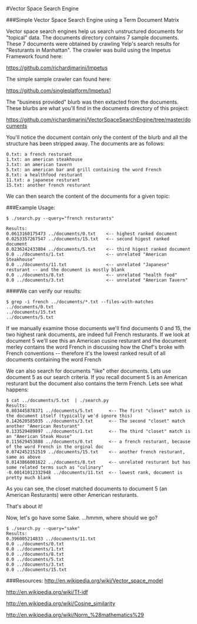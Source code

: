 #Vector Space Search Engine 

###Simple Vector Space Search Engine using a Term Document Matrix

Vector space search engines help us search unstructured documents for "topical" data. The documents directory contains 7 sample documents.  These 7 documents were obtained by crawling Yelp's search results for "Resturants in Manhattan".  The crawler was build using the Impetus Framework found here:

https://github.com/richardjmarini/Impetus 

The simple sample crawler can found here: 

https://github.com/singleplatform/Impetus1

The "business provided" blurb was then extacted from the documents.  
These blurbs are what you'll find in the documents directory of this project:

https://github.com/richardjmarini/VectorSpaceSearchEngine/tree/master/documents

You'll notice the document contain only the content of the blurb and all the structure has been stripped away.  The documents are as follows:
```
0.txt: a french resturant
1.txt: an american steakhouse
3.txt: an american tavern
5.txt: an american bar and grill containing the word French
8.txt: a healthfood resturant
11.txt: a japanese resturant
15.txt: another french resturant
```

We can then search the content of the documents for a given topic:

###Example Usage:
```
$ ./search.py --query="french resturants"

Results:
0.0613160175473 ../documents/0.txt    <-- highest ranked document
0.0253357267547 ../documents/15.txt   <-- second higest ranked document
0.0236242433804 ../documents/5.txt    <-- third higest ranked document
0.0 ../documents/1.txt                <-- unrelated "American Steakhouse"
0.0 ../documents/11.txt               <-- unrelated "Japanese" resturant -- and the document is mostly blank 
0.0 ../documents/8.txt                <-- unrelated "health food"
0.0 ../documents/3.txt                <-- unrelated "American Tavern"
```

####We can verify our results:
```
$ grep -i french ../documents/*.txt --files-with-matches
../documents/0.txt
../documents/15.txt
../documents/5.txt

```

If we manually examine those documents we'll find documents 0 and 15, the two highest rank documents, are indeed full French resturants.  If we look at document 5 we'll see this an American cusine resturant and the document merley contains the word French in discussing how the Chef's broke with French conventions -- therefore it's the lowest ranked result of all documents containing the word French


We can also search for documents "like" other documents. Lets use document 5 as our search criteria. If you recall document 5 is an American resturant but the document also contains the term French.  Lets see what happens: 
```
$ cat ../documents/5.txt  | ./search.py 
Results:
0.803445878371 ../documents/5.txt      <-- The first "closet" match is the document itself (typically we'd ignore this)
0.142620585035 ../documents/3.txt      <-- The second "closet" match another "American Resturant"
0.133529489897 ../documents/1.txt      <-- The third "closet" match is an "American Steak House"
0.115629453888 ../documents/0.txt      <-- a french resturant, because of the word French in the orginal doc 
0.0742452152519 ../documents/15.txt    <-- another french resturant, same as above
0.0143866001622 ../documents/8.txt     <-- unrelated resturant but has some related terms such as "culinary"
-0.00141012332948 ../documents/11.txt  <-- lowest rank, document is pretty much blank
```

As you can see, the closet matched documents to document 5 (an American Resturants) were other American resturants.

That's about it!

Now, let's go have some Sake.  ...hmmm, where should we go?
```
$ ./search.py --query="sake"
Results:
0.396005214833 ../documents/11.txt
0.0 ../documents/0.txt
0.0 ../documents/1.txt
0.0 ../documents/8.txt
0.0 ../documents/5.txt
0.0 ../documents/3.txt
0.0 ../documents/15.txt
```


###Resources:
http://en.wikipedia.org/wiki/Vector_space_model

http://en.wikipedia.org/wiki/Tf-idf

http://en.wikipedia.org/wiki/Cosine_similarity

http://en.wikipedia.org/wiki/Norm_%28mathematics%29



